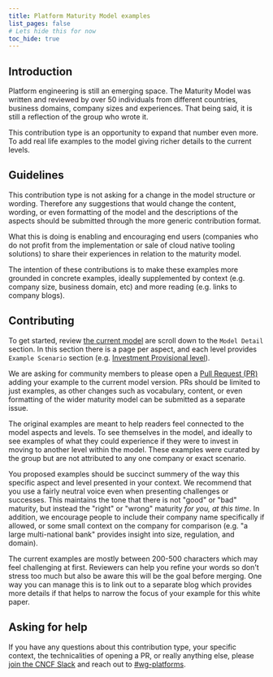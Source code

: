 ```yaml
---
title: Platform Maturity Model examples
list_pages: false
# Lets hide this for now
toc_hide: true
---
```


## Introduction

Platform engineering is still an emerging space. The Maturity Model was written and reviewed by over 50 individuals from different countries, business domains, company sizes and experiences. That being said, it is still a reflection of the group who wrote it.

This contribution type is an opportunity to expand that number even more. To add real life examples to the model giving richer details to the current levels.

## Guidelines

This contribution type is not asking for a change in the model structure or wording. Therefore any suggestions that would change the content, wording, or even formatting of the model and the descriptions of the aspects should be submitted through the more generic contribution format.

What this is doing is enabling and encouraging end users (companies who do not profit from the implementation or sale of cloud native tooling solutions) to share their experiences in relation to the maturity model.

The intention of these contributions is to make these examples more grounded in concrete examples, ideally supplemented by context (e.g. company size, business domain, etc) and more reading (e.g. links to company blogs).

## Contributing

To get started, review [the current model](https://www.cloudnativeplatforms.com/whitepapers/platform-eng-maturity-model/) are scroll down to the `Model Detail` section. In this section there is a page per aspect, and each level provides `Example Scenario` section (e.g. [Investment Provisional level](https://www.cloudnativeplatforms.com/whitepapers/platform-eng-maturity-model/#example-scenarios)).

We are asking for community members to please open a [Pull Request (PR)](https://docs.github.com/en/pull-requests/collaborating-with-pull-requests/proposing-changes-to-your-work-with-pull-requests/about-pull-requests) adding your example to the current model version. PRs should be limited to just examples, as other changes such as vocabulary, content, or even formatting of the wider maturity model can be submitted as a separate issue.

The original examples are meant to help readers feel connected to the model aspects and levels. To see themselves in the model, and ideally to see examples of what they could experience if they were to invest in moving to another level within the model. These examples were curated by the group but are not attributed to any one company or exact scenario.

You proposed examples should be succinct summery of the way this specific aspect and level presented in your context. We recommend that you use a fairly neutral voice even when presenting challenges or successes. This maintains the tone that there is not "good" or "bad" maturity, but instead the "right" or "wrong" maturity _for you, at this time_. In addition, we encourage people to include their company name specifically if allowed, or some small context on the company for comparison (e.g. "a large multi-national bank" provides insight into size, regulation, and domain).

The current examples are mostly between 200-500 characters which may feel challenging at first. Reviewers can help you refine your words so don't stress too much but also be aware this will be the goal before merging. One way you can manage this is to link out to a separate blog which provides more details if that helps to narrow the focus of your example for this white paper.

## Asking for help

If you have any questions about this contribution type, your specific context, the technicalities of opening a PR, or really anything else, please [join the CNCF Slack](https://communityinviter.com/apps/cloud-native/cncf) and reach out to [#wg-platforms](https://cloud-native.slack.com/archives/C020RHD43BP).
